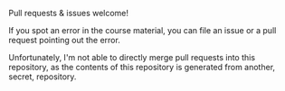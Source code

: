 Pull requests & issues welcome!

If you spot an error in the course material, you can file an issue or
a pull request pointing out the error.

Unfortunately, I'm not able to directly merge pull requests into this
repository, as the contents of this repository is generated from
another, secret, repository.
